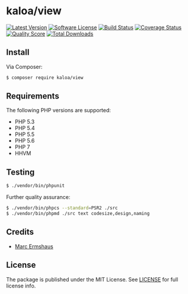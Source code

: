 # kaloa/view

[![Latest Version](https://img.shields.io/github/release/mermshaus/kaloa-view.svg?style=flat-square)](https://github.com/mermshaus/kaloa-view/releases)
[![Software License](https://img.shields.io/badge/license-MIT-brightgreen.svg?style=flat-square)](https://github.com/mermshaus/kaloa-view/blob/master/LICENSE)
[![Build Status](https://img.shields.io/travis/mermshaus/kaloa-view/master.svg?style=flat-square)](https://travis-ci.org/mermshaus/kaloa-view)
[![Coverage Status](https://img.shields.io/scrutinizer/coverage/g/mermshaus/kaloa-view.svg?style=flat-square)](https://scrutinizer-ci.com/g/mermshaus/kaloa-view/code-structure)
[![Quality Score](https://img.shields.io/scrutinizer/g/mermshaus/kaloa-view.svg?style=flat-square)](https://scrutinizer-ci.com/g/mermshaus/kaloa-view)
[![Total Downloads](https://img.shields.io/packagist/dt/mermshaus/kaloa-view.svg?style=flat-square)](https://packagist.org/packages/kaloa/view)


## Install

Via Composer:

~~~ bash
$ composer require kaloa/view
~~~


## Requirements

The following PHP versions are supported:

- PHP 5.3
- PHP 5.4
- PHP 5.5
- PHP 5.6
- PHP 7
- HHVM


## Testing

~~~ bash
$ ./vendor/bin/phpunit
~~~

Further quality assurance:

~~~ bash
$ ./vendor/bin/phpcs --standard=PSR2 ./src
$ ./vendor/bin/phpmd ./src text codesize,design,naming
~~~


## Credits

- [Marc Ermshaus](https://github.com/mermshaus)


## License

The package is published under the MIT License. See [LICENSE](https://github.com/mermshaus/kaloa-renderer/blob/master/LICENSE) for full license info.
